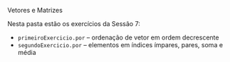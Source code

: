 Vetores e Matrizes

Nesta pasta estão os exercícios da Sessão 7:

- `primeiroExercicio.por` – ordenação de vetor em ordem decrescente  
- `segundoExercicio.por` – elementos em índices ímpares, pares, soma e média
